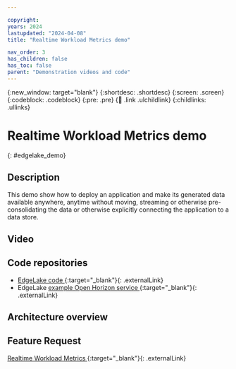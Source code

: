 ```yaml
---

copyright: 
years: 2024
lastupdated: "2024-04-08"
title: "Realtime Workload Metrics demo"

nav_order: 3
has_children: false
has_toc: false
parent: "Demonstration videos and code"
---
```


{:new_window: target="blank"}
{:shortdesc: .shortdesc}
{:screen: .screen}
{:codeblock: .codeblock}
{:pre: .pre}
{:child: .link .ulchildlink}
{:childlinks: .ullinks}

# Realtime Workload Metrics demo
{: #edgelake_demo}

## Description

This demo show how to deploy an application and make its generated data available anywhere, anytime without moving, streaming or otherwise pre-consolidating the data or otherwise explicitly connecting the application to a data store.

## Video

## Code repositories

* [EdgeLake code ](https://github.com/EdgeLake/EdgeLake){:target="_blank"}{: .externalLink}
* EdgeLake [example Open Horizon service ](https://github.com/open-horizon-services/service-anylog/){:target="_blank"}{: .externalLink}

## Architecture overview

## Feature Request

[Realtime Workload Metrics ](https://wiki.lfedge.org/display/OH/Realtime+Workload+Metrics+-+Feature+Design+Candidate){:target="_blank"}{: .externalLink}